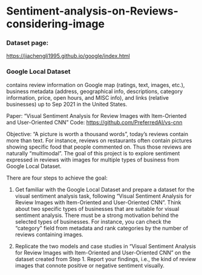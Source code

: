 # Sentiment-analysis-on-Reviews-considering-image
### Dataset page:
https://jiachengli1995.github.io/google/index.html 

### Google Local Dataset
contains review information on Google map (ratings, text, images, etc.), business metadata (address, geographical info, descriptions, category information, price, open hours, and MISC info), and links (relative businesses) up to Sep 2021 in the United States. 

Paper: “Visual Sentiment Analysis for Review Images with Item-Oriented and User-Oriented CNN” Code: https://github.com/PreferredAI/vs-cnn 

Objective: “A picture is worth a thousand words”, today’s reviews contain more than text. For instance, reviews on restaurants often contain pictures showing specific food that people commented on. Thus those reviews are naturally “multimodal”. The goal of this project is to explore sentiment expressed in reviews with images for multiple types of business from Google Local Dataset. 

There are four steps to achieve the goal: 

1. Get familiar with the Google Local Dataset and prepare a dataset for the visual sentiment analysis task, following “Visual Sentiment Analysis for Review Images with Item-Oriented and User-Oriented CNN”. Think about two specific types of businesses that are suitable for visual sentiment analysis. There must be a strong motivation behind the selected types of businesses. For instance, you can check the “category” field from metadata and rank categories by the number of reviews containing images. 

2. Replicate the two models and case studies in “Visual Sentiment Analysis for Review Images with Item-Oriented and User-Oriented CNN” on the dataset created from Step 1. Report your findings, i.e.,  the kind of review images that connote positive or negative sentiment visually.
